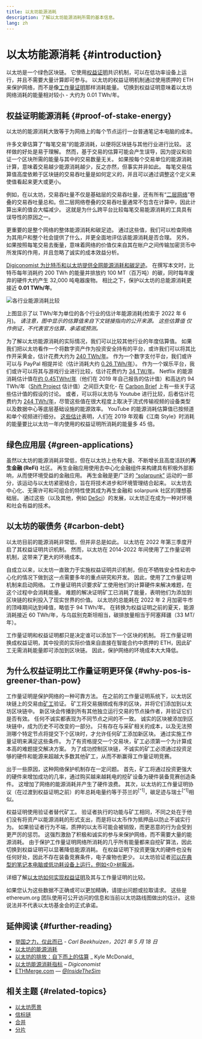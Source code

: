 ```yaml
---
title: 以太坊能源消耗
description: 了解以太坊能源消耗所需的基本信息。
lang: zh
---
```


# 以太坊能源消耗 {#introduction}

以太坊是一个绿色区块链。 它使用[权益证明](/developers/docs/consensus-mechanisms/pos)共识机制，可以在低功率设备上运行，并且不需要大量计算即可参与。 以太坊的权益证明机制通过使用质押的 ETH 来保护网络，而不是像[工作量证明](/developers/docs/consensus-mechanisms/pos)那样消耗能量。 切换到权益证明意味着以太坊网络消耗的能量相对较小 - 大约为 0.01 TWh/年。

## 权益证明能源消耗 {#proof-of-stake-energy}

以太坊的能源消耗大致等于为网络上的每个节点运行一台普通笔记本电脑的成本。

许多文章估算了“每笔交易”的能源消耗，以便将区块链与其他行业进行比较。 这样做的好处是易于理解。 然而，基于交易的估算可能会产生误导，因为提议和验证一个区块所需的能量与其中的交易数量无关。 如果按每个交易单位的能源消耗计算，意味着交易越少能源消耗越少，反之亦然，但事实并非如此。 每笔交易估算值高度依赖于区块链的交易吞吐量是如何定义的，并且可以通过调整这个定义来使值看起来更大或更小。

例如，在以太坊，交易吞吐量不仅是基础层的交易吞吐量，还有所有“[二层网络](/layer-2/)”卷叠的交易吞吐量总和。但二层网络卷叠的交易吞吐量通常不包含在计算中，因此计算出来的值会大幅减少。 这就是为什么跨平台比较每笔交易能源消耗的工具具有误导性的原因之一。

更重要的是整个网络的整体能源消耗和碳足迹。 通过这些值，我们可以检查网络为其用户和整个社会提供了什么，并更全面地评估该能源消耗是否合理。 另外，如果按照每笔交易去衡量，意味着网络的价值仅来自其在帐户之间传输加密货币中所发挥的作用，并且忽略了诚实的成本效益分析。

[Digiconomist 为比特币和以太坊提供全网能源消耗和碳足迹](https://digiconomist.net/ethereum-energy-consumption)。 在撰写本文时，比特币每年消耗约 200 TWh 的能量并排放约 100 MT（百万吨）的碳，同时每年废弃的硬件大约产生 32,000 吨电器废物。 相比之下，保护以太坊的总能源消耗更接近 **0.01 TWh/年**。

![各行业能源消耗比较](./energy.png)

上图显示了以 TWh/年为单位的各个行业的估计年能源消耗(检索于 2022 年 6 月)。 _请注意，图中显示的估算值来自下文链接指向的公开来源。 这些估算值 仅作例证，不代表官方估算、承诺或预测。_

为了解以太坊能源消耗的实际情况，我们可以比较其他行业的年度估算值。 如果我们把以太坊看作一个将数字资产作为投资安全持有的平台，或许我们可以将其比作开采黄金，估计花费大约为 [240 TWh/年](https://www.kitco.com/news/2021-05-17/Gold-s-energy-consumption-doubles-that-of-bitcoin-Galaxy-Digital.html)。 作为一个数字支付平台，我们或许可以与 PayPal 相提并论（估计消耗大约 [0.26 TWh/年](https://app.impaakt.com/analyses/paypal-consumed-264100-mwh-of-energy-in-2020-24-from-non-renewable-sources-27261)）。 作为一个娱乐平台，我们或许可以将其与游戏行业进行比较，估计花费约为 [34 TW/年](https://www.researchgate.net/publication/336909520_Toward_Greener_Gaming_Estimating_National_Energy_Use_and_Energy_Efficiency_Potential)。 Netflix 的能源消耗估计值在[约 0.45TWhr/年](https://s22.q4cdn.com/959853165/files/doc_downloads/2020/02/0220_Netflix_EnvironmentalSocialGovernanceReport_FINAL.pdf)（他们在 2019 年自己报告的估计值）和高达约 94 TWh/年（[Shift Project](https://theshiftproject.org/en/article/unsustainable-use-online-video/) 估计值）之间巨大变化- 在 [Carbon Brief](https://www.carbonbrief.org/factcheck-what-is-the-carbon-footprint-of-streaming-video-on-netflix) 上有一些关于这些估计值的假设的讨论。 或者，可以将以太坊与 Youtube 进行比较，后者估计花费约为 [244 TWh/年](https://thefactsource.com/how-much-electricity-does-youtube-use/)，尽管这些值在很大程度上取决于流式传输视频的设备类型以及数据中心等底层基础设施的能源效率。 YouTube 的能源消耗估算值已按频道和单个视频进行细分。 [这些估计](https://thefactsource.com/how-much-electricity-does-youtube-use/)表明，人们在 2019 年观看《江南 Style》时消耗的能量要比以太坊一年内使用的权益证明所消耗的能量多 45 倍。

## 绿色应用层 {#green-applications}

虽然以太坊的能源消耗非常低，但在以太坊上也有大量、不断增长且高度活跃的**再生金融 (ReFi)** 社区。 再生金融应用使用去中心化金融组件来构建具有积极外部影响，从而使环境受益的金融应用。 再生金融是更广泛的 [“solarpunk”](https://en.wikipedia.org/wiki/Solarpunk) 运动的一部分，该运动与以太坊紧密结合，旨在将技术进步和环境管理结合起来。 以太坊去中心化、无需许可和可组合的特性使其成为再生金融和 solarpunk 社区的理想基础层。 通过这些（以及其他，例如 [DeSci](/desci/)）的发展，以太坊正在成为一种对环境和社会有益的技术。

## 以太坊的碳债务 {#carbon-debt}

以太坊目前的能源消耗非常低，但并非总是如此。 以太坊在 2022 年第三季度开启了其权益证明共识机制。 然而，以太坊在 2014-2022 年间使用了工作量证明机制，这带来了更大的环境成本。

自成立以来，以太坊一直致力于实施权益证明共识机制，但在不牺牲安全性和去中心化的情况下做到这一点需要多年的重点研究和开发。 因此，使用了工作量证明机制来启动网络。 工作量证明共识要求矿工使用他们的计算硬件来解决难题，在这个过程中会消耗能量。 难题的解决证明矿工已消耗了能量，表明他们为添加到区块链的权利投入了现实世界的价值。 以太坊的总能耗在 2022 年 2 月加密牛市的顶峰期间达到峰值，略低于 94 TWh/年。 在转换为权益证明之前的夏天，能源消耗接近 60 TWh/年，与乌兹别克斯坦相当，碳排放量相当于阿塞拜疆（33 MT/年）。

工作量证明和权益证明都只是决定谁可以添加下一个区块的机制。 将工作量证明换成权益证明，其中投资的实际价值来自直接在智能合约中质押的 ETH，因此矿工无需消耗能量即可添加到区块链。 因此，保护网络的环境成本大大降低。

## 为什么权益证明比工作量证明更环保 {#why-pos-is-greener-than-pow}

工作量证明是保护网络的一种可靠方法。 在之前的工作量证明系统下，以太坊区块链上的交易由[矿工](/developers/docs/consensus-mechanisms/pow/mining)验证。 矿工将交易捆绑成有序的区块，并将它们添加到以太坊区块链中。 新区块会传播到所有其他独立运行交易的节点操作者，并验证它们是否有效。 任何不诚实都表现为不同节点之间的不一致。 诚实的区块被添加到区块链中，成为历史不可改变的一部分。 只有存在与采矿相关的成本，以及无法预测哪个特定节点将提交下个区块时，才允许任何矿工添加新区块。 通过实施工作量证明来满足这些条件。 为了有资格提交一个交易块，矿工必须第一个为计算成本高的难题提交解决方案。 为了成功控制区块链，不诚实的矿工必须通过投资足够的硬件和能源来超越大多数其他矿工，从而不断赢得工作量证明竞赛。

出于一些原因，这种网络保护机制存在一定问题。 首先，矿工将通过投资更强大的硬件来增加成功的几率，通过购买越来越耗电的挖矿设备为硬件装备竞赛创造条件。 这增加了网络的能源消耗并产生了硬件浪费。 其次，以太坊的工作量证明协议（在过渡到权益证明之前）的年总耗电量约等于芬兰的<sup>[^1]</sup>，碳足迹与瑞士<sup>[^1]</sup>相似。

权益证明使用验证者替代矿工。 验证者执行的功能与矿工相同，不同之处在于他们没有将资产以能源消耗的形式支出，而是将以太币作为抵押品以防止不诚实行为。 如果验证者行为不端，质押的以太币可能会被销毁，而更恶意的行为会受到更严厉的惩罚。 这强烈激励了积极和诚实的参与来保护网络，而不需要大量的能源消耗。 由于保护工作量证明网络所消耗的几乎所有能量都来自挖矿算法，因此切换到权益证明可以显著降低能源消耗。 在权益证明下投资更强大的硬件也没有任何好处，因此不存在装备竞赛条件，电子废物也更少。 以太坊验证者[可以在典型的笔记本电脑或低功耗设备上运行，例如<0>树莓派](https://ethereum-on-arm-documentation.readthedocs.io/en/latest/user-guide/ethereum2.0.html)。

详细了解[以太坊如何实现权益证明](/developers/docs/consensus-mechanisms/pos)及其与工作量证明的比较。

<InfoBanner emoji=":evergreen_tree:">
  如果您认为这些数据不正确或可以更加精确，请提出问题或拉取请求。 这些是 ethereum.org 团队使用可公开访问的信息和当前以太坊路线图做出的估计。 这些说法并不代表以太坊基金会的正式承诺。 
</InfoBanner>

## 延伸阅读 {#further-reading}

- [举国之力，仅此而已](https://blog.ethereum.org/2021/05/18/country-power-no-more/) - _Carl Beekhuizen，2021 年 5 月 18 日_
- [以太坊的能源消耗](https://mirror.xyz/jmcook.eth/ODpCLtO4Kq7SCVFbU4He8o8kXs418ZZDTj0lpYlZkR8)
- [以太坊的排放：自下而上的估算](https://kylemcdonald.github.io/ethereum-emissions/) _ Kyle McDonald_
- [以太坊能源消耗指标](https://digiconomist.net/ethereum-energy-consumption/) – _Digiconomist_
- [ETHMerge.com](https://ethmerge.com/) — _[@InsideTheSim](https://twitter.com/InsideTheSim)_

## 相关主题 {#related-topics}

- [以太坊愿景](/upgrades/vision/)
- [信标链](/upgrades/beacon-chain)
- [合并](/upgrades/merge/)
- [分片](/upgrades/beacon-chain/)
